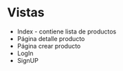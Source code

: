 # Vistas

- Index - contiene lista de productos
- Página detalle producto
- Página crear producto
- LogIn
- SignUP
